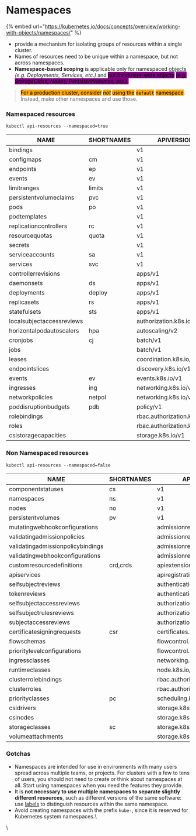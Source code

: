 # Namespaces

{% embed url="https://kubernetes.io/docs/concepts/overview/working-with-objects/namespaces/" %}

* provide a mechanism for isolating groups of resources within a single cluster.
* Names of resources need to be unique within a namespace, but not across namespaces.
* **Namespace-based scoping** is applicable only for namespaced [objects](https://kubernetes.io/docs/concepts/overview/working-with-objects/#kubernetes-objects) _(e.g. Deployments, Services, etc.)_ and <mark style="background-color:purple;">not for cluster-wide objects</mark> <mark style="background-color:purple;"></mark>_<mark style="background-color:purple;">(e.g. StorageClass, Nodes, PersistentVolumes, etc.)</mark>_<mark style="background-color:purple;">.</mark>

> <mark style="background-color:orange;">For a production cluster, consider</mark> <mark style="background-color:orange;"></mark>_<mark style="background-color:orange;">not</mark>_ <mark style="background-color:orange;"></mark><mark style="background-color:orange;">using the</mark> <mark style="background-color:orange;"></mark><mark style="background-color:orange;">`default`</mark> <mark style="background-color:orange;"></mark><mark style="background-color:orange;">namespace</mark>. Instead, make other namespaces and use those.

### Namespaced resources

```
kubectl api-resources --namespaced=true
```

<table data-full-width="true"><thead><tr><th>NAME</th><th>SHORTNAMES</th><th>APIVERSION</th><th>NAMESPACED</th><th>KIND</th></tr></thead><tbody><tr><td>bindings</td><td></td><td>v1</td><td>true</td><td>Binding</td></tr><tr><td>configmaps</td><td>cm</td><td>v1</td><td>true</td><td>ConfigMap</td></tr><tr><td>endpoints</td><td>ep</td><td>v1</td><td>true</td><td>Endpoints</td></tr><tr><td>events</td><td>ev</td><td>v1</td><td>true</td><td>Event</td></tr><tr><td>limitranges</td><td>limits</td><td>v1</td><td>true</td><td>LimitRange</td></tr><tr><td>persistentvolumeclaims</td><td>pvc</td><td>v1</td><td>true</td><td>PersistentVolumeClaim</td></tr><tr><td>pods</td><td>po</td><td>v1</td><td>true</td><td>Pod</td></tr><tr><td>podtemplates</td><td></td><td>v1</td><td>true</td><td>PodTemplate</td></tr><tr><td>replicationcontrollers</td><td>rc</td><td>v1</td><td>true</td><td>ReplicationController</td></tr><tr><td>resourcequotas</td><td>quota</td><td>v1</td><td>true</td><td>ResourceQuota</td></tr><tr><td>secrets</td><td></td><td>v1</td><td>true</td><td>Secret</td></tr><tr><td>serviceaccounts</td><td>sa</td><td>v1</td><td>true</td><td>ServiceAccount</td></tr><tr><td>services</td><td>svc</td><td>v1</td><td>true</td><td>Service</td></tr><tr><td>controllerrevisions</td><td></td><td>apps/v1</td><td>true</td><td>ControllerRevision</td></tr><tr><td>daemonsets</td><td>ds</td><td>apps/v1</td><td>true</td><td>DaemonSet</td></tr><tr><td>deployments</td><td>deploy</td><td>apps/v1</td><td>true</td><td>Deployment</td></tr><tr><td>replicasets</td><td>rs</td><td>apps/v1</td><td>true</td><td>ReplicaSet</td></tr><tr><td>statefulsets</td><td>sts</td><td>apps/v1</td><td>true</td><td>StatefulSet</td></tr><tr><td>localsubjectaccessreviews</td><td></td><td>authorization.k8s.io/v1</td><td>true</td><td>LocalSubjectAccessReview</td></tr><tr><td>horizontalpodautoscalers</td><td>hpa</td><td>autoscaling/v2</td><td>true</td><td>HorizontalPodAutoscaler</td></tr><tr><td>cronjobs</td><td>cj</td><td>batch/v1</td><td>true</td><td>CronJob</td></tr><tr><td>jobs</td><td></td><td>batch/v1</td><td>true</td><td>Job</td></tr><tr><td>leases</td><td></td><td>coordination.k8s.io/v1</td><td>true</td><td>Lease</td></tr><tr><td>endpointslices</td><td></td><td>discovery.k8s.io/v1</td><td>true</td><td>EndpointSlice</td></tr><tr><td>events</td><td>ev</td><td>events.k8s.io/v1</td><td>true</td><td>Event</td></tr><tr><td>ingresses</td><td>ing</td><td>networking.k8s.io/v1</td><td>true</td><td>Ingress</td></tr><tr><td>networkpolicies</td><td>netpol</td><td>networking.k8s.io/v1</td><td>true</td><td>NetworkPolicy</td></tr><tr><td>poddisruptionbudgets</td><td>pdb</td><td>policy/v1</td><td>true</td><td>PodDisruptionBudget</td></tr><tr><td>rolebindings</td><td></td><td>rbac.authorization.k8s.io/v1</td><td>true</td><td>RoleBinding</td></tr><tr><td>roles</td><td></td><td>rbac.authorization.k8s.io/v1</td><td>true</td><td>Role</td></tr><tr><td>csistoragecapacities</td><td></td><td>storage.k8s.io/v1</td><td>true</td><td>CSIStorageCapacity</td></tr></tbody></table>

### Non Namespaced resources

```
kubectl api-resources --namespaced=false
```

<table data-full-width="true"><thead><tr><th>NAME</th><th>SHORTNAMES</th><th>APIVERSION</th><th>NAMESPACED</th><th>KIND</th></tr></thead><tbody><tr><td>componentstatuses</td><td>cs</td><td>v1</td><td>false</td><td>ComponentStatus</td></tr><tr><td>namespaces</td><td>ns</td><td>v1</td><td>false</td><td>Namespace</td></tr><tr><td>nodes</td><td>no</td><td>v1</td><td>false</td><td>Node</td></tr><tr><td>persistentvolumes</td><td>pv</td><td>v1</td><td>false</td><td>PersistentVolume</td></tr><tr><td>mutatingwebhookconfigurations</td><td></td><td>admissionregistration.k8s.io/v1</td><td>false</td><td>MutatingWebhookConfiguration</td></tr><tr><td>validatingadmissionpolicies</td><td></td><td>admissionregistration.k8s.io/v1</td><td>false</td><td>ValidatingAdmissionPolicy</td></tr><tr><td>validatingadmissionpolicybindings</td><td></td><td>admissionregistration.k8s.io/v1</td><td>false</td><td>ValidatingAdmissionPolicyBinding</td></tr><tr><td>validatingwebhookconfigurations</td><td></td><td>admissionregistration.k8s.io/v1</td><td>false</td><td>ValidatingWebhookConfiguration</td></tr><tr><td>customresourcedefinitions</td><td>crd,crds</td><td>apiextensions.k8s.io/v1</td><td>false</td><td>CustomResourceDefinition</td></tr><tr><td>apiservices</td><td></td><td>apiregistration.k8s.io/v1</td><td>false</td><td>APIService</td></tr><tr><td>selfsubjectreviews</td><td></td><td>authentication.k8s.io/v1</td><td>false</td><td>SelfSubjectReview</td></tr><tr><td>tokenreviews</td><td></td><td>authentication.k8s.io/v1</td><td>false</td><td>TokenReview</td></tr><tr><td>selfsubjectaccessreviews</td><td></td><td>authorization.k8s.io/v1</td><td>false</td><td>SelfSubjectAccessReview</td></tr><tr><td>selfsubjectrulesreviews</td><td></td><td>authorization.k8s.io/v1</td><td>false</td><td>SelfSubjectRulesReview</td></tr><tr><td>subjectaccessreviews</td><td></td><td>authorization.k8s.io/v1</td><td>false</td><td>SubjectAccessReview</td></tr><tr><td>certificatesigningrequests</td><td>csr</td><td>certificates.k8s.io/v1</td><td>false</td><td>CertificateSigningRequest</td></tr><tr><td>flowschemas</td><td></td><td>flowcontrol.apiserver.k8s.io/v1</td><td>false</td><td>FlowSchema</td></tr><tr><td>prioritylevelconfigurations</td><td></td><td>flowcontrol.apiserver.k8s.io/v1</td><td>false</td><td>PriorityLevelConfiguration</td></tr><tr><td>ingressclasses</td><td></td><td>networking.k8s.io/v1</td><td>false</td><td>IngressClass</td></tr><tr><td>runtimeclasses</td><td></td><td>node.k8s.io/v1</td><td>false</td><td>RuntimeClass</td></tr><tr><td>clusterrolebindings</td><td></td><td>rbac.authorization.k8s.io/v1</td><td>false</td><td>ClusterRoleBinding</td></tr><tr><td>clusterroles</td><td></td><td>rbac.authorization.k8s.io/v1</td><td>false</td><td>ClusterRole</td></tr><tr><td>priorityclasses</td><td>pc</td><td>scheduling.k8s.io/v1</td><td>false</td><td>PriorityClass</td></tr><tr><td>csidrivers</td><td></td><td>storage.k8s.io/v1</td><td>false</td><td>CSIDriver</td></tr><tr><td>csinodes</td><td></td><td>storage.k8s.io/v1</td><td>false</td><td>CSINode</td></tr><tr><td>storageclasses</td><td>sc</td><td>storage.k8s.io/v1</td><td>false</td><td>StorageClass</td></tr><tr><td>volumeattachments</td><td></td><td>storage.k8s.io/v1</td><td>false</td><td>VolumeAttachment</td></tr></tbody></table>

### Gotchas

* Namespaces are intended for use in environments with many users spread across multiple teams, or projects. For clusters with a few to tens of users, you should not need to create or think about namespaces at all. Start using namespaces when you need the features they provide.
* It is **not necessary to use multiple namespaces to separate slightly different resources**, such as different versions of the same software: use [labels](https://kubernetes.io/docs/concepts/overview/working-with-objects/labels) to distinguish resources within the same namespace.
* Avoid creating namespaces with the prefix `kube-`, since it is reserved for Kubernetes system namespaces.\


\
